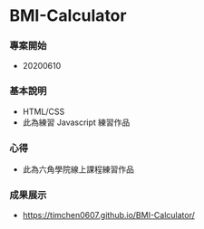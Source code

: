 # BMI-Calculator

### 專案開始

- 20200610

### 基本說明

- HTML/CSS
- 此為練習 Javascript 練習作品

### 心得

- 此為六角學院線上課程練習作品

### 成果展示

- https://timchen0607.github.io/BMI-Calculator/
